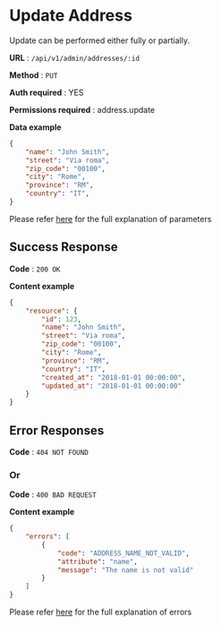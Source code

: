 # Update Address

Update can be performed either fully or partially.

**URL** : `/api/v1/admin/addresses/:id`

**Method** : `PUT`

**Auth required** : YES 

**Permissions required** : address.update

**Data example**

```json
{
    "name": "John Smith",
    "street": "Via roma",
    "zip_code": "00100",
    "city": "Rome",
    "province": "RM",
    "country": "IT",
}
```
Please refer [here](/docs/common/attributes.md) for the full explanation of parameters

## Success Response
 

**Code** : `200 OK`

**Content example**

```json
{
    "resource": {
        "id": 123,
        "name": "John Smith",
        "street": "Via roma",
        "zip_code": "00100",
        "city": "Rome",
        "province": "RM",
        "country": "IT",
        "created_at": "2018-01-01 00:00:00",
        "updated_at": "2018-01-01 00:00:00"
    }
}
```

## Error Responses

**Code** : `404 NOT FOUND`

### Or

**Code** : `400 BAD REQUEST`

**Content example**

```json
{
    "errors": [
        {
            "code": "ADDRESS_NAME_NOT_VALID",
            "attribute": "name",
            "message": "The name is not valid"
        }
    ]
}
```

Please refer [here](/docs/common/errors.md) for the full explanation of errors